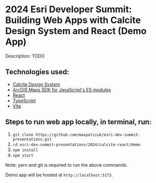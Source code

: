# 2024 Esri Developer Summit: Building Web Apps with Calcite Design System and React (Demo App)

Description: TODO

## Technologies used:
- [Calcite Design System](https://developers.arcgis.com/calcite-design-system/)
- [ArcGIS Maps SDK for JavaScript's ES modules](https://developers.arcgis.com/javascript/latest/)
- [React](https://react.dev/)
- [TypeScript](https://www.typescriptlang.org/)
- [Vite](https://vitejs.dev/)

## Steps to run web app locally, in terminal, run:

1. `git clone https://github.com/maxpatiiuk/esri-dev-summit-presentations.git`
2. `cd esri-dev-summit-presentations/2024/calcite-react/demo`
3. `npm install`
4. `npm start`

Note: yarn and git is required to run the above commands.

Demo app will be hosted at `http://localhost:5173`.




